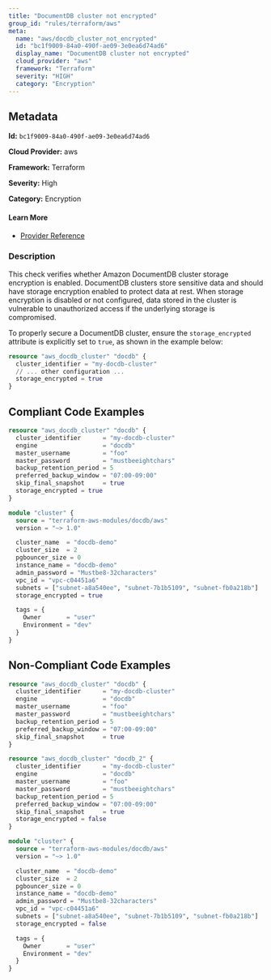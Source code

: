 ```yaml
---
title: "DocumentDB cluster not encrypted"
group_id: "rules/terraform/aws"
meta:
  name: "aws/docdb_cluster_not_encrypted"
  id: "bc1f9009-84a0-490f-ae09-3e0ea6d74ad6"
  display_name: "DocumentDB cluster not encrypted"
  cloud_provider: "aws"
  framework: "Terraform"
  severity: "HIGH"
  category: "Encryption"
---
```

## Metadata

**Id:** `bc1f9009-84a0-490f-ae09-3e0ea6d74ad6`

**Cloud Provider:** aws

**Framework:** Terraform

**Severity:** High

**Category:** Encryption

#### Learn More

 - [Provider Reference](https://registry.terraform.io/providers/hashicorp/aws/latest/docs/resources/docdb_cluster#storage_encrypted)

### Description

 This check verifies whether Amazon DocumentDB cluster storage encryption is enabled. DocumentDB clusters store sensitive data and should have storage encryption enabled to protect data at rest. When storage encryption is disabled or not configured, data stored in the cluster is vulnerable to unauthorized access if the underlying storage is compromised.

To properly secure a DocumentDB cluster, ensure the `storage_encrypted` attribute is explicitly set to `true`, as shown in the example below:
```terraform
resource "aws_docdb_cluster" "docdb" {
  cluster_identifier = "my-docdb-cluster"
  // ... other configuration ...
  storage_encrypted = true
}
```


## Compliant Code Examples
```terraform
resource "aws_docdb_cluster" "docdb" {
  cluster_identifier      = "my-docdb-cluster"
  engine                  = "docdb"
  master_username         = "foo"
  master_password         = "mustbeeightchars"
  backup_retention_period = 5
  preferred_backup_window = "07:00-09:00"
  skip_final_snapshot     = true
  storage_encrypted = true
}

```

```terraform
module "cluster" {
  source = "terraform-aws-modules/docdb/aws"
  version = "~> 1.0"

  cluster_name  = "docdb-demo"
  cluster_size  = 2
  pgbouncer_size = 0
  instance_name = "docdb-demo"
  admin_password = "Mustbe8-32characters"
  vpc_id = "vpc-c04451a6"
  subnets = ["subnet-a8a540ee", "subnet-7b1b5109", "subnet-fb0a218b"]
  storage_encrypted = true

  tags = {
    Owner       = "user"
    Environment = "dev"
  }
}
```
## Non-Compliant Code Examples
```terraform
resource "aws_docdb_cluster" "docdb" {
  cluster_identifier      = "my-docdb-cluster"
  engine                  = "docdb"
  master_username         = "foo"
  master_password         = "mustbeeightchars"
  backup_retention_period = 5
  preferred_backup_window = "07:00-09:00"
  skip_final_snapshot     = true
}

resource "aws_docdb_cluster" "docdb_2" {
  cluster_identifier      = "my-docdb-cluster"
  engine                  = "docdb"
  master_username         = "foo"
  master_password         = "mustbeeightchars"
  backup_retention_period = 5
  preferred_backup_window = "07:00-09:00"
  skip_final_snapshot     = true
  storage_encrypted = false
}

```

```terraform
module "cluster" {
  source = "terraform-aws-modules/docdb/aws"
  version = "~> 1.0"

  cluster_name  = "docdb-demo"
  cluster_size  = 2
  pgbouncer_size = 0
  instance_name = "docdb-demo"
  admin_password = "Mustbe8-32characters"
  vpc_id = "vpc-c04451a6"
  subnets = ["subnet-a8a540ee", "subnet-7b1b5109", "subnet-fb0a218b"]
  storage_encrypted = false

  tags = {
    Owner       = "user"
    Environment = "dev"
  }
}
```